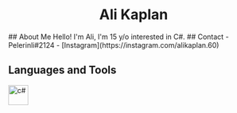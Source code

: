 <h1 align="center">
Ali Kaplan
</h1>
## About Me
Hello! I'm Ali, I'm 15 y/o interested in C#.
## Contact
- Pelerinli#2124
- [Instagram](https://instagram.com/alikaplan.60)

## Languages and Tools
<p align="left">
<img src="https://upload.wikimedia.org/wikipedia/commons/0/0d/C_Sharp_wordmark.svg" alt="c#" width="40" height="40"/>
</p>

